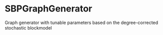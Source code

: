 # SBPGraphGenerator
Graph generator with tunable parameters based on the degree-corrected stochastic blockmodel
